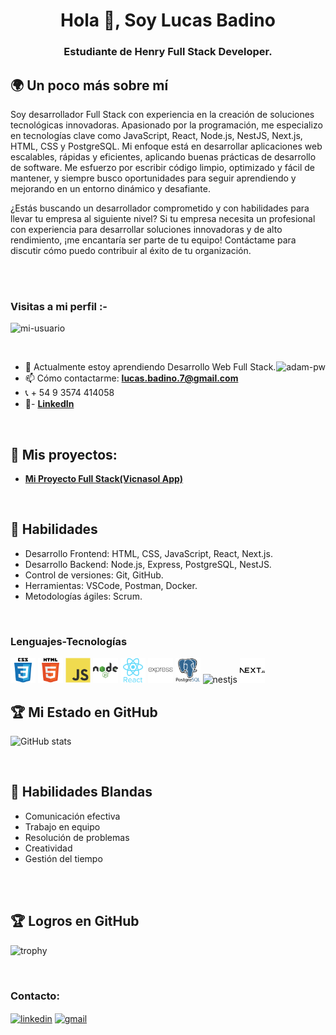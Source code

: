 <h1 align="center">Hola 👋, Soy Lucas Badino</h1>
<h3 align="center">Estudiante de Henry Full Stack Developer.</h3>


## 🌍 Un poco más sobre mí
Soy desarrollador Full Stack con experiencia en la creación de soluciones tecnológicas innovadoras.
Apasionado por la programación, me especializo en tecnologías clave como JavaScript, React, Node.js, NestJS, Next.js, HTML, CSS y PostgreSQL. Mi enfoque está en desarrollar aplicaciones web escalables, rápidas y eficientes, aplicando buenas prácticas de desarrollo de software. Me esfuerzo por escribir código limpio, optimizado y fácil de mantener, y siempre busco oportunidades para seguir aprendiendo y mejorando en un entorno dinámico y desafiante.

¿Estás buscando un desarrollador comprometido y con habilidades para llevar tu empresa al siguiente nivel?
Si tu empresa necesita un profesional con experiencia para desarrollar soluciones innovadoras y de alto rendimiento, ¡me encantaría ser parte de tu equipo! Contáctame para discutir cómo puedo contribuir al éxito de tu organización.

<br>

<br>

<p align="right"> 
  <h3>Visitas a mi perfil :-</h3> 
  <img src="https://komarev.com/ghpvc/?username=lucasbadino&label=Profile%20views&color=0e75b6&style=flat" alt="mi-usuario" /> 
</p>

<br>

<p><img align="right" src="https://github.com/Adam-pw/Adam-pw/blob/main/animation_500_kxa883sd.gif" alt="adam-pw" /></p>

- 🌱 Actualmente estoy aprendiendo Desarrollo Web Full Stack.
- 📫 Cómo contactarme: **lucas.badino.7@gmail.com**
- 📞 + 54 9 3574 414058
- 🔗- [**LinkedIn**](https://www.linkedin.com/in/lucas-badino-9973ba143)

<br>

## 🚀 Mis proyectos:
- [**Mi Proyecto Full Stack(Vicnasol App)**](https://vicnasol-henry.vercel.app/)


<br>

## 🌟 Habilidades
- Desarrollo Frontend: HTML, CSS, JavaScript, React, Next.js.
- Desarrollo Backend: Node.js, Express, PostgreSQL, NestJS.
- Control de versiones: Git, GitHub.
- Herramientas: VSCode, Postman, Docker.
- Metodologías ágiles: Scrum.

<br>
<h3 align="left">Lenguajes-Tecnologías</h3>
<p align="left">
  <img src="https://raw.githubusercontent.com/devicons/devicon/master/icons/css3/css3-original-wordmark.svg" alt="css3" width="40" height="40" />
  <img src="https://raw.githubusercontent.com/devicons/devicon/master/icons/html5/html5-original-wordmark.svg" alt="html5" width="40" height="40" />
  <img src="https://raw.githubusercontent.com/devicons/devicon/master/icons/javascript/javascript-original.svg" alt="javascript" width="40" height="40" />
  <img src="https://raw.githubusercontent.com/devicons/devicon/master/icons/nodejs/nodejs-original-wordmark.svg" alt="nodejs" width="40" height="40" />
  <img src="https://raw.githubusercontent.com/devicons/devicon/master/icons/react/react-original-wordmark.svg" alt="react" width="40" height="40" />
  <img src="https://raw.githubusercontent.com/devicons/devicon/master/icons/express/express-original-wordmark.svg" alt="express" width="40" height="40" />
  <img src="https://raw.githubusercontent.com/devicons/devicon/master/icons/postgresql/postgresql-original-wordmark.svg" alt="postgresql" width="40" height="40" />
  <img src="https://www.aalpha.net/wp-content/uploads/2023/05/nest-js-logo.png" alt="nestjs" width="40" height="40" />
  <img src="https://raw.githubusercontent.com/devicons/devicon/master/icons/nextjs/nextjs-original-wordmark.svg" alt="nextjs" width="40" height="40" />
</p>


## 🏆 Mi Estado en GitHub
![GitHub stats](https://github-readme-stats.vercel.app/api?username=lucasbadino&show_icons=true&theme=radical)

<br>

## 🤝 Habilidades Blandas
- Comunicación efectiva
- Trabajo en equipo
- Resolución de problemas
- Creatividad
- Gestión del tiempo

<br>

<br>

## 🏆 Logros en GitHub
![trophy](https://github-profile-trophy.vercel.app/?username=lucasbadino&row=1&column=3&theme=darkhub)

<br>


<h3 align="left">Contacto:</h3>
<p align="left">
  <a href="https://www.linkedin.com/in/lucas-badino-9973ba143/" target="blank"><img align="center" src="https://raw.githubusercontent.com/rahuldkjain/github-profile-readme-generator/master/src/images/icons/Social/linked-in-alt.svg" alt="linkedin" height="30" width="40" /></a>
  <a href="mailto:lucas.badino.7@gmail.com" target="blank">
    <img align="center" src="https://encrypted-tbn0.gstatic.com/images?q=tbn:ANd9GcRzt-DuvGbfrUQxMPLWYdKgLjxl_bTMX76sxQ&s" alt="gmail" height="30" width="40" />
  </a>
</p>

<br>

